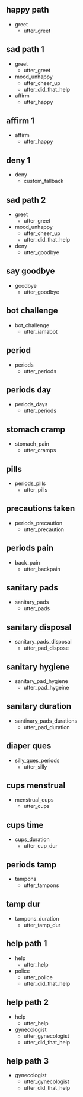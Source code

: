 ## happy path
* greet
  - utter_greet

## sad path 1
* greet
  - utter_greet
* mood_unhappy
  - utter_cheer_up
  - utter_did_that_help
* affirm
  - utter_happy 

## affirm 1 
* affirm 
  - utter_happy 

## deny 1 
* deny 
  - custom_fallback

## sad path 2
* greet
  - utter_greet
* mood_unhappy
  - utter_cheer_up
  - utter_did_that_help
* deny
  - utter_goodbye

## say goodbye
* goodbye
  - utter_goodbye

## bot challenge
* bot_challenge
  - utter_iamabot 

## period
* periods
  - utter_periods

## periods day
* periods_days
  - utter_periods

## stomach cramp
* stomach_pain
  - utter_cramps

## pills
* periods_pills
  - utter_pills

## precautions taken
* periods_precaution
  - utter_precaution

## periods pain
* back_pain
  - utter_backpain

## sanitary pads
* sanitary_pads
  - utter_pads

## sanitary disposal
* sanitary_pads_disposal
  - utter_pad_dispose

## sanitary hygiene
* sanitary_pad_hygiene
  - utter_pad_hygeine

## sanitary duration
* santinary_pads_durations
  - utter_pad_duration

## diaper ques
* silly_ques_periods
  - utter_silly

## cups menstrual
* menstrual_cups
  - utter_cups

## cups time
* cups_duration
  - utter_cup_dur

## periods tamp
* tampons
  - utter_tampons

## tamp dur
* tampons_duration
  - utter_tamp_dur 

## help path 1
* help 
  - utter_help 
* police
  - utter_police
  - utter_did_that_help 

## help path 2 
* help 
  - utter_help 
* gynecologist
  - utter_gynecologist 
  - utter_did_that_help 

## help path 3 
* gynecologist
  - utter_gynecologist 
  - utter_did_that_help   
